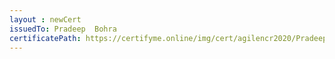 ```yaml
--- 
layout : newCert 
issuedTo: Pradeep  Bohra 
certificatePath: https://certifyme.online/img/cert/agilencr2020/PradeepBohra_d0ebc.png
--- 
```

